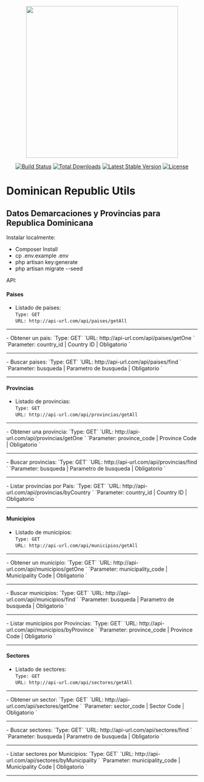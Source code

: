 <p align="center"><a href="https://laravel.com" target="_blank"><img src="https://raw.githubusercontent.com/laravel/art/master/logo-lockup/5%20SVG/2%20CMYK/1%20Full%20Color/laravel-logolockup-cmyk-red.svg" width="400"></a></p>

<p align="center">
<a href="https://travis-ci.org/laravel/framework"><img src="https://travis-ci.org/laravel/framework.svg" alt="Build Status"></a>
<a href="https://packagist.org/packages/laravel/framework"><img src="https://img.shields.io/packagist/dt/laravel/framework" alt="Total Downloads"></a>
<a href="https://packagist.org/packages/laravel/framework"><img src="https://img.shields.io/packagist/v/laravel/framework" alt="Latest Stable Version"></a>
<a href="https://packagist.org/packages/laravel/framework"><img src="https://img.shields.io/packagist/l/laravel/framework" alt="License"></a>
</p>

# Dominican Republic Utils

## Datos Demarcaciones y Provincias para Republica Dominicana

Instalar localmente:

-   Composer Install
-   cp .env.example .env
-   php artisan key:generate
-   php artisan migrate --seed

API:

#### Paises

-   Listado de paises:  
`Type: GET`  
`URL: http://api-url.com/api/paises/getAll `
<hr>
-   Obtener un pais:  
`Type: GET`  
`URL: http://api-url.com/api/paises/getOne `  
`Parameter: country_id | Country ID | Obligatorio `
<hr>
-   Buscar paises:  
`Type: GET`  
`URL: http://api-url.com/api/paises/find `  
`Parameter: busqueda | Parametro de busqueda | Obligatorio `
<hr>

#### Provincias

-   Listado de provincias:  
`Type: GET`  
`URL: http://api-url.com/api/provincias/getAll `
<hr>
-   Obtener una provincia:  
`Type: GET`  
`URL: http://api-url.com/api/provincias/getOne `  
`Parameter: province_code | Province Code | Obligatorio `
<hr>
-   Buscar provincias:  
`Type: GET`  
`URL: http://api-url.com/api/provincias/find `  
`Parameter: busqueda | Parametro de busqueda | Obligatorio `
<hr>
-   Listar provincias por Pais:  
`Type: GET`  
`URL: http://api-url.com/api/provincias/byCountry `  
`Parameter: country_id | Country ID | Obligatorio `
<hr>

#### Municipios

-   Listado de municipios:  
`Type: GET`  
`URL: http://api-url.com/api/municipios/getAll `
<hr>
-   Obtener un municipio:  
`Type: GET`  
`URL: http://api-url.com/api/municipios/getOne `  
`Parameter: municipality_code | Municipality Code | Obligatorio `
<hr>
-   Buscar municipios:  
`Type: GET`  
`URL: http://api-url.com/api/municipios/find `  
`Parameter: busqueda | Parametro de busqueda | Obligatorio `
<hr>
-   Listar municipios por Provincias:  
`Type: GET`  
`URL: http://api-url.com/api/municipios/byProvince `  
`Parameter: province_code | Province Code | Obligatorio `
<hr>

#### Sectores

-   Listado de sectores:  
`Type: GET`  
`URL: http://api-url.com/api/sectores/getAll `
<hr>
-   Obtener un sector:  
`Type: GET`  
`URL: http://api-url.com/api/sectores/getOne `  
`Parameter: sector_code | Sector Code | Obligatorio `
<hr>
-   Buscar sectores:  
`Type: GET`  
`URL: http://api-url.com/api/sectores/find `  
`Parameter: busqueda | Parametro de busqueda | Obligatorio `
<hr>
-   Listar sectores por Municipios:  
`Type: GET`  
`URL: http://api-url.com/api/sectores/byMunicipality `  
`Parameter: municipality_code | Municipality Code | Obligatorio `
<hr>
